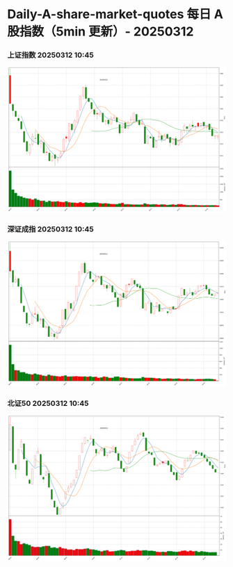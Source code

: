 
# Daily-A-share-market-quotes 每日 A 股指数（5min 更新）- 20250312

### 上证指数 20250312 10:45
![](./fig/2025/3/20250312-sh000001.png)

### 深证成指 20250312 10:45
![](./fig/2025/3/20250312-sz399001.png)

### 北证50 20250312 10:45
![](./fig/2025/3/20250312-bj899050.png)
